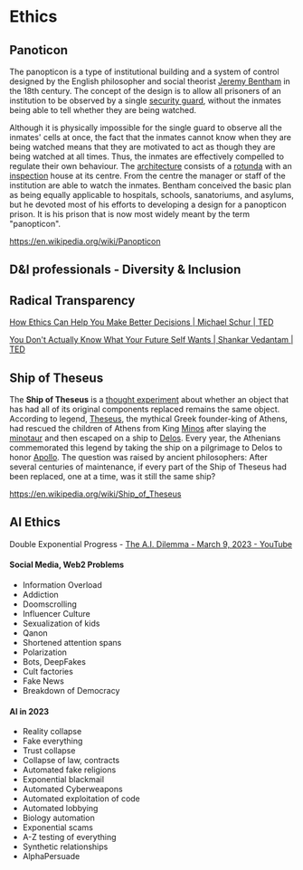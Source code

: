 # Ethics

## Panoticon

The panopticon is a type of institutional building and a system of control designed by the English philosopher and social theorist [Jeremy Bentham](https://en.wikipedia.org/wiki/Jeremy_Bentham) in the 18th century. The concept of the design is to allow all prisoners of an institution to be observed by a single [security guard](https://en.wikipedia.org/wiki/Security_guard), without the inmates being able to tell whether they are being watched.

Although it is physically impossible for the single guard to observe all the inmates' cells at once, the fact that the inmates cannot know when they are being watched means that they are motivated to act as though they are being watched at all times. Thus, the inmates are effectively compelled to regulate their own behaviour. The [architecture](https://en.wikipedia.org/wiki/Architecture) consists of a [rotunda](https://en.wikipedia.org/wiki/Rotunda_(architecture)) with an [inspection](https://en.wikipedia.org/wiki/Inspection) house at its centre. From the centre the manager or staff of the institution are able to watch the inmates. Bentham conceived the basic plan as being equally applicable to hospitals, schools, sanatoriums, and asylums, but he devoted most of his efforts to developing a design for a panopticon prison. It is his prison that is now most widely meant by the term "panopticon".

https://en.wikipedia.org/wiki/Panopticon

## D&I professionals - Diversity & Inclusion

## Radical Transparency

[How Ethics Can Help You Make Better Decisions | Michael Schur | TED](https://www.youtube.com/watch?v=BAswj8evFZk)

[You Don't Actually Know What Your Future Self Wants | Shankar Vedantam | TED](https://www.youtube.com/watch?v=dtfaccGmCCs)

## Ship of Theseus

The **Ship of Theseus** is a [thought experiment](https://en.wikipedia.org/wiki/Thought_experiment) about whether an object that has had all of its original components replaced remains the same object. According to legend, [Theseus](https://en.wikipedia.org/wiki/Theseus), the mythical Greek founder-king of Athens, had rescued the children of Athens from King [Minos](https://en.wikipedia.org/wiki/Minos) after slaying the [minotaur](https://en.wikipedia.org/wiki/Minotaur) and then escaped on a ship to [Delos](https://en.wikipedia.org/wiki/Delos). Every year, the Athenians commemorated this legend by taking the ship on a pilgrimage to Delos to honor [Apollo](https://en.wikipedia.org/wiki/Apollo). The question was raised by ancient philosophers: After several centuries of maintenance, if every part of the Ship of Theseus had been replaced, one at a time, was it still the same ship?

https://en.wikipedia.org/wiki/Ship_of_Theseus

## AI Ethics

Double Exponential Progress - [The A.I. Dilemma - March 9, 2023 - YouTube](https://www.youtube.com/watch?v=xoVJKj8lcNQ&ab_channel=CenterforHumaneTechnology)

#### Social Media, Web2 Problems

- Information Overload
- Addiction
- Doomscrolling
- Influencer Culture
- Sexualization of kids
- Qanon
- Shortened attention spans
- Polarization
- Bots, DeepFakes
- Cult factories
- Fake News
- Breakdown of Democracy

#### AI in 2023

- Reality collapse
- Fake everything
- Trust collapse
- Collapse of law, contracts
- Automated fake religions
- Exponential blackmail
- Automated Cyberweapons
- Automated exploitation of code
- Automated lobbying
- Biology automation
- Exponential scams
- A-Z testing of everything
- Synthetic relationships
- AlphaPersuade
